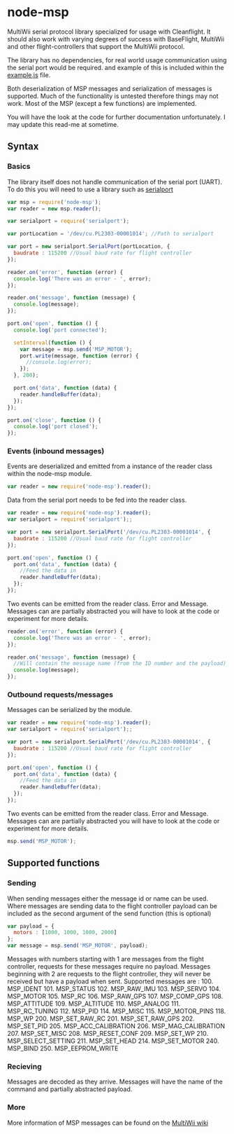 # node-msp
MultiWii serial protocol library specialized for usage with Cleanflight. It should also work with varying degrees of success with BaseFlight, MultiWii and other flight-controllers that support the MultiWii protocol.

The library has no dependencies, for real world usage communication using the serial port would be required. and example of this is included within the [example.js](./example.js) file.

Both deserialization of MSP messages and serialization of messages is supported. Much of the functionality is untested therefore things may not work. Most of the MSP (except a few functions) are implemented.

You will have the look at the code for further documentation unfortunately. I may update this read-me at sometime.

## Syntax
### Basics
The library itself does not handle communication of the serial port (UART). To do this you will need to use a library such as [serialport](https://www.npmjs.com/package/serialport)

```javascript
var msp = require('node-msp');
var reader = new msp.reader();

var serialport = require('serialport');

var portLocation = '/dev/cu.PL2303-00001014'; //Path to serialport

var port = new serialport.SerialPort(portLocation, {
  baudrate : 115200 //Usual baud rate for flight controller
});

reader.on('error', function (error) {
  console.log('There was an error - ', error);
});

reader.on('message', function (message) {
  console.log(message);
});

port.on('open', function () {
  console.log('port connected');

  setInterval(function () {
    var message = msp.send('MSP_MOTOR');
    port.write(message, function (error) {
      //console.log(error);
    });
  }, 200);

  port.on('data', function (data) {
    reader.handleBuffer(data);
  });
});

port.on('close', function () {
  console.log('port closed');
});
```

### Events (inbound messages)
Events are deserialized and emitted from a instance of the reader class within the node-msp module.
```javascript
var reader = new require('node-msp').reader();
```

Data from the serial port needs to be fed into the reader class.
```javascript
var reader = new require('node-msp').reader();
var serialport = require('serialport');;

var port = new serialport.SerialPort('/dev/cu.PL2303-00001014', {
  baudrate : 115200 //Usual baud rate for flight controller
});

port.on('open', function () {
  port.on('data', function (data) {
    //Feed the data in
    reader.handleBuffer(data);
  });
});
```

Two events can be emitted from the reader class. Error and Message.
Messages can are partially abstracted you will have to look at the code or experiment for more details.
```javascript
reader.on('error', function (error) {
  console.log('There was an error - ', error);
});

reader.on('message', function (message) {
  //Will contain the message name (from the ID number and the payload)
  console.log(message);
});
```

### Outbound requests/messages
Messages can be serialized by the module.
```javascript
var reader = new require('node-msp').reader();
var serialport = require('serialport');;

var port = new serialport.SerialPort('/dev/cu.PL2303-00001014', {
  baudrate : 115200 //Usual baud rate for flight controller
});

port.on('open', function () {
  port.on('data', function (data) {
    //Feed the data in
    reader.handleBuffer(data);
  });
});
```

Two events can be emitted from the reader class. Error and Message.
Messages can are partially abstracted you will have to look at the code or experiment for more details.
```javascript
msp.send('MSP_MOTOR');
```

## Supported functions
### Sending
When sending messages either the message id or name can be used. Where messages are sending data to the flight controller payload can be included as the second argument of the send function (this is optional)
```javascript
var payload = {
  motors : [1000, 1000, 1000, 2000]
};
var message = msp.send('MSP_MOTOR', payload);
```
Messages with numbers starting with 1 are messages from the flight controller, requests for these messages require no payload.
Messages beginning with 2 are requests to the flight controller, they will never be received but have a payload when sent.
Supported messages are :
  100. MSP_IDENT
  101. MSP_STATUS
  102. MSP_RAW_IMU
  103. MSP_SERVO
  104. MSP_MOTOR
  105. MSP_RC
  106. MSP_RAW_GPS
  107. MSP_COMP_GPS
  108. MSP_ATTITUDE
  109. MSP_ALTITUDE
  110. MSP_ANALOG
  111. MSP_RC_TUNING
  112. MSP_PID
  114. MSP_MISC
  115. MSP_MOTOR_PINS
  118. MSP_WP
  200. MSP_SET_RAW_RC
  201. MSP_SET_RAW_GPS
  202. MSP_SET_PID
  205. MSP_ACC_CALIBRATION
  206. MSP_MAG_CALIBRATION
  207. MSP_SET_MISC
  208. MSP_RESET_CONF
  209. MSP_SET_WP
  210. MSP_SELECT_SETTING
  211. MSP_SET_HEAD
  214. MSP_SET_MOTOR
  240. MSP_BIND
  250. MSP_EEPROM_WRITE

### Recieving
Messages are decoded as they arrive. Messages will have the name of the command and partially abstracted payload.

### More
More information of MSP messages can be found on the [MultiWii wiki](http://www.multiwii.com/wiki/index.php?title=Multiwii_Serial_Protocol)
